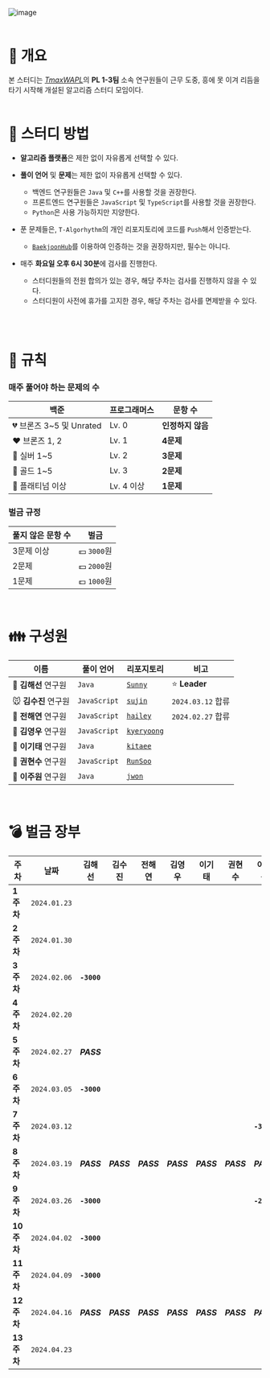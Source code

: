 ![image](https://github.com/TAlgorhythm/.github/assets/98510309/b0f53877-4d25-4ba5-a394-9a9144a29d17)
<br><br>

# 📌 개요

본 스터디는 [_TmaxWAPL_](https://wapl.ai)의 **PL 1-3팀** 소속 연구원들이 근무 도중, 흥에 못 이겨 리듬을 타기 시작해 개설된 알고리즘 스터디 모임이다.
<br><br>

# 🚀 스터디 방법

- **알고리즘 플랫폼**은 제한 없이 자유롭게 선택할 수 있다.

- **풀이 언어** 및 **문제**는 제한 없이 자유롭게 선택할 수 있다.

  - 백엔드 연구원들은 `Java` 및 `C++`를 사용할 것을 권장한다.
  - 프론트엔드 연구원들은 `JavaScript` 및 `TypeScript`를 사용할 것을 권장한다.
  - `Python`은 사용 가능하지만 지양한다.

- 푼 문제들은, `T-Algorhythm`의 개인 리포지토리에 코드를 `Push`해서 인증받는다.

  - [`BaekjoonHub`](https://chromewebstore.google.com/detail/%EB%B0%B1%EC%A4%80%ED%97%88%EB%B8%8Cbaekjoonhub/ccammcjdkpgjmcpijpahlehmapgmphmk?hl=ko&pli=1)를 이용하여 인증하는 것을 권장하지만, 필수는 아니다.

- 매주 **화요일 오후 6시 30분**에 검사를 진행한다.
  - 스터디원들의 전원 합의가 있는 경우, 해당 주차는 검사를 진행하지 않을 수 있다.
  - 스터디원이 사전에 휴가를 고지한 경우, 해당 주차는 검사를 면제받을 수 있다.

<br><br>

# 📜 규칙

### 매주 풀어야 하는 문제의 수

| 백준                     | 프로그래머스 | 문항 수           |
| ------------------------ | ------------ | ----------------- |
| 💔 브론즈 3~5 및 Unrated | Lv. 0        | **인정하지 않음** |
| ❤️ 브론즈 1, 2           | Lv. 1        | **4문제**         |
| 💖 실버 1~5              | Lv. 2        | **3문제**         |
| 💛 골드 1~5              | Lv. 3        | **2문제**         |
| 💚 플래티넘 이상         | Lv. 4 이상   | **1문제**         |

### 벌금 규정

| 풀지 않은 문항 수 | 벌금        |
| ----------------- | ----------- |
| 3문제 이상        | 💴 `3000`원 |
| 2문제             | 💵 `2000`원 |
| 1문제             | 💷 `1000`원 |

<br>

# 👪 구성원

| 이름                 | 풀이 언어    | 리포지토리                                              | 비고              |
| -------------------- | ------------ | ------------------------------------------------------- | ----------------- |
| 🐯 **김해선** 연구원 | `Java`       | [`Sunny`](https://github.com/TAlgorhythm/Sunny)         | ⭐️ **Leader**    |
| 🐭 **김수진** 연구원 | `JavaScript` | [`sujin`](https://github.com/TAlgorhythm/sujin)         | `2024.03.12` 합류 |
| 🐰 **전해연** 연구원 | `JavaScript` | [`hailey`](https://github.com/TAlgorhythm/hailey)       | `2024.02.27` 합류 |
| 🐷 **김영우** 연구원 | `JavaScript` | [`kyeryoong`](https://github.com/TAlgorhythm/kyeryoong) |                   |
| 🐻 **이기태** 연구원 | `Java`       | [`kitaee`](https://github.com/TAlgorhythm/kitaee)       |                   |
| 🐹 **권현수** 연구원 | `JavaScript` | [`RunSoo`](https://github.com/TAlgorhythm/RunSoo)       |                   |
| 🐸 **이주원** 연구원 | `Java`       | [`jwon`](https://github.com/TAlgorhythm/jwon)           |                   |

<br>

# 💣 벌금 장부

| 주차       | 날짜         | 김해선      | 김수진     | 전해연     | 김영우     | 이기태     | 권현수     | 이주원      |
| ---------- | ------------ | ----------- | ---------- | ---------- | ---------- | ---------- | ---------- | ----------- |
| **1주차**  | `2024.01.23` |             |            |            |            |            |            |             |
| **2주차**  | `2024.01.30` |             |            |            |            |            |            |             |
| **3주차**  | `2024.02.06` | **`-3000`** |            |            |            |            |            |             |
| **4주차**  | `2024.02.20` |             |            |            |            |            |            |             |
| **5주차**  | `2024.02.27` | **_PASS_**  |            |            |            |            |            |             |
| **6주차**  | `2024.03.05` | **`-3000`** |            |            |            |            |            |             |
| **7주차**  | `2024.03.12` |             |            |            |            |            |            | **`-3000`** |
| **8주차**  | `2024.03.19` | **_PASS_**  | **_PASS_** | **_PASS_** | **_PASS_** | **_PASS_** | **_PASS_** | **_PASS_**  |
| **9주차**  | `2024.03.26` | **`-3000`** |            |            |            |            |            | **`-2000`** |
| **10주차** | `2024.04.02` | **`-3000`** |            |            |            |            |            |             |
| **11주차** | `2024.04.09` | **`-3000`** |            |            |            |            |            |             |
| **12주차** | `2024.04.16` | **_PASS_**  | **_PASS_** | **_PASS_** | **_PASS_** | **_PASS_** | **_PASS_** | **_PASS_**  |
| **13주차** | `2024.04.23` |             |            |            |            |            |            |             |
